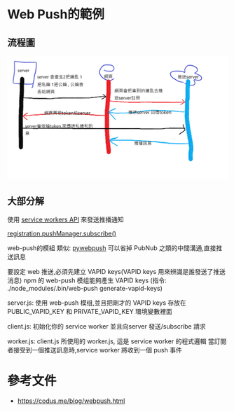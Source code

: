 # Web Push的範例

## 流程圖

![avatar](流程圖.png)

## 大部分解

使用 [service workers API](https://developer.mozilla.org/en-US/docs/Web/API/Service_Worker_API) 來發送推播通知

[registration.pushManager.subscribe()](https://developer.mozilla.org/en-US/docs/Web/API/PushManager/subscribe)

web-push的模組 類似: [pywebpush](https://github.com/web-push-libs/pywebpush) 可以省掉 PubNub 之類的中間溝通,直接推送訊息

要設定 web 推送,必須先建立 VAPID keys(VAPID keys 用來辨識是誰發送了推送消息)
npm 的 web-push 模组能夠產生 VAPID keys (指令: ./node_modules/.bin/web-push generate-vapid-keys)

server.js: 使用 web-push 模组,並且把剛才的 VAPID keys 存放在 PUBLIC_VAPID_KEY 和 PRIVATE_VAPID_KEY 環境變數裡面

client.js: 初始化你的 service worker 並且向server 發送/subscribe 請求

worker.js: client.js 所使用的 worker.js, 這是 service worker 的程式邏輯 當訂閱者接受到一個推送訊息時,service worker 將收到一個 push 事件


# 參考文件

- https://codus.me/blog/webpush.html
